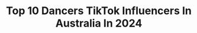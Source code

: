 ---
title: Top 10 Dancers TikTok Influencers In Australia In 2024
description: >-
  Find top dancers TikTok influencers in Australia in 2024. Most popular hashtags: #fyp #duet #foryoupage #dancer.
platform: TikTok
hits: 84
text_top: Discover the best TikTok profiles on inBeat.
text_bottom: Our search engine holds 84 TikTok influencers like this in Australia for you to connect with.
profiles:
  - username: "tarikfrimpongofficial"
    fullname: >-
      tarikfrimpong
    bio: >-
      he/ him ❤️ Actor - Singer - Dancer 😊 Goal: 257BILLION
    location: "Australia"
    followers: 11700
    engagement: 1613
    commentsToLikes: 0.125341
    id: ckbf7xzt8y5xd0j23r3a2kg1z
    verified: false
    hashtags: "#hamiltonmusical, #marypoppinsreturns, #marypoppins, #linmanuelmiranda"
  - username: "karenkaprot"
    fullname: >-
      karenkaprot
    bio: >-
      Dancer • Teacher • Naturopath • Bunny Mummy IG: @karenkaprot
    location: "Australia"
    followers: 15800
    engagement: 1602
    commentsToLikes: 0.153305
    id: ck9si8xn7xnxc0j78djh3v69c
    verified: false
    hashtags: "#over40, #funny, #over45, #oldtiktokers"
  - username: "electrifyskrill"
    fullname: >-
      Skrill501
    bio: >-
      Level 18 💞Pgthesaltycosplayer💞 50%🇦🇺 50%🇮🇹. Cosplayer,Gamer,dancer
    location: "Australia"
    followers: 112900
    engagement: 1359
    commentsToLikes: 0.039968
    id: ck9nqni4i4k6i0j78pznl4rzj
    verified: false
    hashtags: "#alibi, #genderbendcosplay, #mozziethedancingaussie, #reupload"
  - username: "glennpaul0"
    fullname: >-
      Glenn Paul
    bio: >-
      Sydney 🇦🇺 FOLLOW me on INSTA! 👋🏻 Loud car singer. Interp Dancer.
    location: "Australia"
    followers: 110000
    engagement: 1428
    commentsToLikes: 0.127915
    id: ck9sm4s28hf600j788369tcat
    verified: false
    hashtags: "#ringtailpossum, #fyp, #duet, #sixfeetapart"
  - username: "pardhu_dancer"
    fullname: >-
      Pardhu dancer
    bio: >-
      INSTAGRAM: pardhu.dancer
    location: "Australia"
    followers: 77100
    engagement: 628
    commentsToLikes: 0.084552
    id: ckcjce4b49fxx0j23qyzv6srn
    verified: false
    hashtags: "#pardhudancer, #tiktoktelugu, #tollywood, #tiktokbollywood"
  - username: "sidneysaayman"
    fullname: >-
      sidneysaayman
    bio: >-
      MC / DANCER / CHOREOGRAPHER FB @sidney_saaymann
    location: "Australia"
    followers: 457500
    engagement: 918
    commentsToLikes: 0.021049
    id: ck81t0i8yui960j7858s0qrkl
    verified: false
    hashtags: "#sidneysaayman, #menxclusive, #australia, #jt"
  - username: "winston.sky"
    fullname: >-
      SadBoyWinston
    bio: >-
      20 yrs | swearing - mature audience only mate | CEO OF AUSTRALIA | dancer
    location: "Australia"
    followers: 331000
    engagement: 1648
    commentsToLikes: 0.009402
    id: ckb98wi33srdv0j23vf6zwyx7
    verified: false
    hashtags: "#stitch, #duet"
  - username: "rxme.v"
    fullname: >-
      r o m e
    bio: >-
      idk if I’m a softboi, a comedian or a dancer 21 | 🇵🇭 | AUS | NERVE dance crew
    location: "Australia"
    followers: 371000
    engagement: 2571
    commentsToLikes: 0.006417
    id: ck83zb5lszbyb0j78r34fo5kg
    verified: false
    hashtags: "#filipino, #kpop, #fyp, #bangbang"
  - username: "bijju3210"
    fullname: >-
      Bijay baniya
    bio: >-
      Dancer 🌹 Follow me on Instagram : @bijju321
    location: "Australia"
    followers: 9600000
    engagement: 1249
    commentsToLikes: 0.008654
    id: ck84mbqg1n0bo0j78ugfvlb3l
    verified: false
    hashtags: "#fyp, #nepdreamerz, #sydney, #dancer"
  - username: "angelique_ent"
    fullname: >-
      Angelique Brown
    bio: >-
      Pole Dancer 🤸‍♀️ Aussie 🇦🇺 Instagram @Angelique_entertainment
    location: "Australia"
    followers: 32000
    engagement: 1003
    commentsToLikes: 0.040899
    id: ckcjlndghejd60j23rfuc5luj
    verified: false
    hashtags: "#poletricks, #strength, #bodyawareness, #fitness"
---